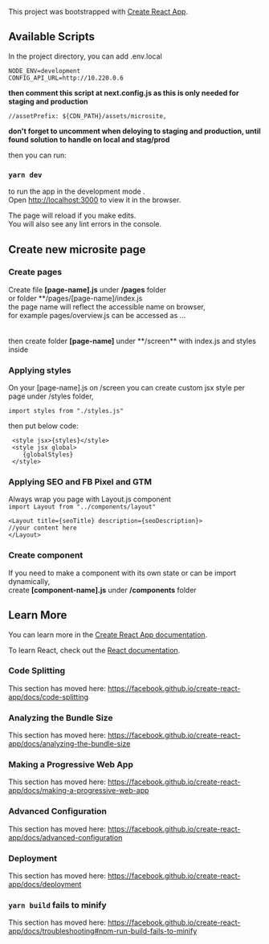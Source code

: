 This project was bootstrapped with [Create React App](https://github.com/facebook/create-react-app).

## Available Scripts

In the project directory, you can add .env.local

```
NODE_ENV=development
CONFIG_API_URL=http://10.220.0.6
```

**then comment this script at next.config.js as this is only needed for staging and production**

`//assetPrefix: ${CDN_PATH}/assets/microsite,`

**don't forget to uncomment when deloying to staging and production, until found solution to handle on local and stag/prod**

then you can run:

### `yarn dev`

to run the app in the development mode
.<br />
Open [http://localhost:3000](http://localhost:3000) to view it in the browser.

The page will reload if you make edits.<br />
You will also see any lint errors in the console.

## Create new microsite page

### Create pages

Create file **[page-name].js** under **/pages** folder<br />
or folder **/pages/[page-name]/index.js <br/>
the page name will reflect the accessible name on browser,<br />
for example pages/overview.js can be accessed as ...<br />
<br/><br/>
then create folder **[page-name]** under **/screen\*\* with index.js and styles inside

### Applying styles

On your [page-name].js on /screen you can create custom jsx style per page under /styles folder, <br />

`import styles from "./styles.js"`

then put below code:

```
 <style jsx>{styles}</style>
 <style jsx global>
    {globalStyles}
 </style>
```

### Applying SEO and FB Pixel and GTM

Always wrap you page with Layout.js component <br />
`import Layout from "../components/layout"`

```
<Layout title={seoTitle} description={seoDescription}>
//your content here
</Layout>
```

### Create component

If you need to make a component with its own state or can be import dynamically, <br />
create **[component-name].js** under **/components** folder

## Learn More

You can learn more in the [Create React App documentation](https://facebook.github.io/create-react-app/docs/getting-started).

To learn React, check out the [React documentation](https://reactjs.org/).

### Code Splitting

This section has moved here: https://facebook.github.io/create-react-app/docs/code-splitting

### Analyzing the Bundle Size

This section has moved here: https://facebook.github.io/create-react-app/docs/analyzing-the-bundle-size

### Making a Progressive Web App

This section has moved here: https://facebook.github.io/create-react-app/docs/making-a-progressive-web-app

### Advanced Configuration

This section has moved here: https://facebook.github.io/create-react-app/docs/advanced-configuration

### Deployment

This section has moved here: https://facebook.github.io/create-react-app/docs/deployment

### `yarn build` fails to minify

This section has moved here: https://facebook.github.io/create-react-app/docs/troubleshooting#npm-run-build-fails-to-minify
